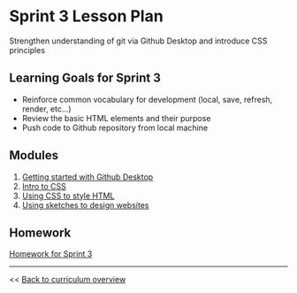 # Sprint 3 Lesson Plan

Strengthen understanding of git via Github Desktop and introduce CSS principles

## Learning Goals for Sprint 3
* Reinforce common vocabulary for development (local, save, refresh, render, etc...)
* Review the basic HTML elements and their purpose
* Push code to Github repository from local machine

## Modules
1. [Getting started with Github Desktop](../modules/getting-started-with-github-desktop)
1. [Intro to CSS](../modules/intro-to-css)
1. [Using CSS to style HTML](../modules/using-css-to-style-html)
1. [Using sketches to design websites](../modules/using-sketches-to-design-websites)

## Homework
[Homework for Sprint 3](./03-sprint-homework)

---
<< [Back to curriculum overview](https://glover.io/refcode-docs/curriculum/)
